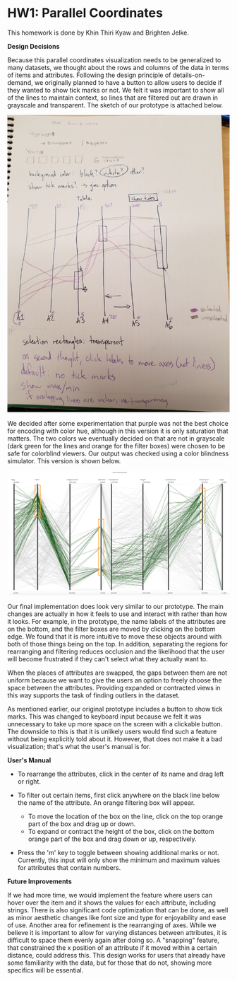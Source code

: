 # HW1: Parallel Coordinates

This homework is done by Khin Thiri Kyaw and Brighten Jelke.

**Design Decisions**

Because this parallel coordinates visualization needs to be generalized to many datasets, we thought about the rows and columns of the data in terms of items and attributes. Following the design principle of details-on-demand, we originally planned to have a button to allow users to decide if they wanted to show tick marks or not. We felt it was important to show all of the lines to maintain context, so lines that are filtered out are drawn in grayscale and transparent. The sketch of our prototype is attached below.

![Prototype Screenshot](./originalsketch.jpeg)

We decided after some experimentation that purple was not the best choice for encoding with color hue, although in this version it is only saturation that matters. The two colors we eventually decided on that are not in grayscale (dark green for the lines and orange for the filter boxes) were chosen to be safe for colorblind viewers. Our output was checked using a color blindness simulator. This version is shown below.

![Implementation Screenshot](./finalimplementation.png)

Our final implementation does look very similar to our prototype. The main changes are actually in how it feels to use and interact with rather than how it looks. For example, in the prototype, the name labels of the attributes are on the bottom, and the filter boxes are moved by clicking on the bottom edge. We found that it is more intuitive to move these objects around with both of those things being on the top. In addition, separating the regions for rearranging and filtering reduces occlusion and the likelihood that the user will become frustrated if they can't select what they actually want to.

When the places of attributes are swapped, the gaps between them are not uniform because we want to give the users an option to freely choose the space between the attributes. Providing expanded or contracted views in this way supports the task of finding outliers in the dataset.

As mentioned earlier, our original prototype includes a button to show tick marks. This was changed to keyboard input because we felt it was unnecessary to take up more space on the screen with a clickable button. The downside to this is that it is unlikely users would find such a feature without being explicitly told about it. However, that does not make it a bad visualization; that's what the user's manual is for. 

**User's Manual**

* To rearrange the attributes, click in the center of its name and drag left or right.
* To filter out certain items, first click anywhere on the black line below the name of the attribute. An orange filtering box will appear. 
  * To move the location of the box on the line, click on the top orange part of the box and drag up or down. 
  * To expand or contract the height of the box, click on the bottom orange part of the box and drag down or up, respectively. 

* Press the 'm' key to toggle between showing additional marks or not. Currently, this input will only show the minimum and maximum values for attributes that contain numbers.
 
**Future Improvements**

If we had more time, we would implement the feature where users can hover over the item and it shows the values for each attribute, including strings. There is also significant code optimization that can be done, as well as minor aesthetic changes like font size and type for enjoyability and ease of use. Another area for refinement is the rearranging of axes. While we believe it is important to allow for varying distances between attributes, it is difficult to space them evenly again after doing so. A "snapping" feature, that constrained the x position of an attribute if it moved within a certain distance, could address this. This design works for users that already have some familiarity with the data, but for those that do not, showing more specifics will be essential. 
